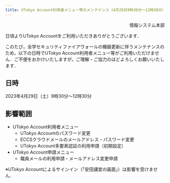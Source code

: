 ```yaml
---
title: UTokyo Account利用者メニュー等のメンテナンス（4月29日9時30分～12時30分）
---
```


<div style="text-align: right;">情報システム本部</div>

日頃よりUTokyo Accountをご利用いただきありがとうございます．

このたび，全学セキュリティファイアウォールの機器更新に伴うメンテナンスのため，以下の日時でUTokyo Account利用者メニュー等がご利用いただけません．ご不便をおかけいたしますが，ご理解・ご協力のほどよろしくお願いいたします．

## 日時

2023年4月29日（土）9時30分～12時30分

## 影響範囲

- UTokyo Account利用者メニュー
    - UTokyo Accountのパスワード変更
    - ECCSクラウドメールのメールアドレス・パスワード変更
    - UTokyo Account多要素認証の利用申請（初期設定）
- UTokyo Account申請メニュー
    - 職員メールの利用申請・メールアドレス変更申請

※UTokyo Accountによるサインイン（「安田講堂の画面」）は影響を受けません．
